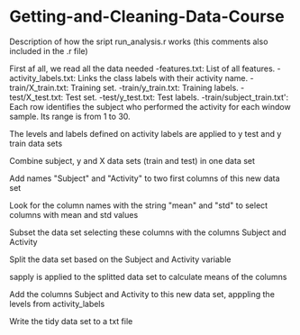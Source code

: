 Getting-and-Cleaning-Data-Course
================================

Description of how the sript run_analysis.r works
(this comments also included in the .r file)

First af all, we read all the data needed
-features.txt: List of all features.
-activity_labels.txt: Links the class labels with their activity name.
-train/X_train.txt: Training set.
-train/y_train.txt: Training labels.
-test/X_test.txt: Test set.
-test/y_test.txt: Test labels.
-train/subject_train.txt': Each row identifies the subject who performed the activity for each window sample. Its range is from 1 to 30. 

The levels and labels defined on activity labels are applied to y test and y train data sets

Combine subject, y and X data sets (train and test) in one data set

Add names "Subject" and "Activity" to two first columns of this new data set 

Look for the column names with the string "mean" and "std" to select columns with mean and std values

Subset the data set selecting these columns with the columns Subject and Activity

Split the data set based on the Subject and Activity variable

sapply is applied to the splitted data set to calculate means of the columns

Add the columns Subject and Activity to this new data set, apppling the levels from activity_labels

Write the tidy data set to a txt file
